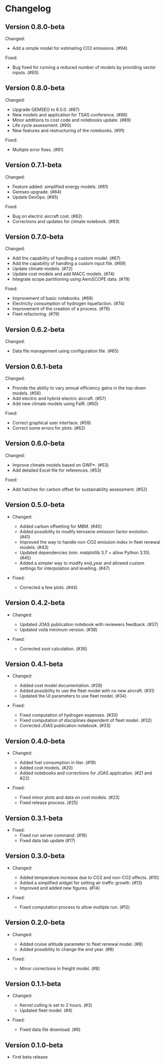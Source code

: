 # Changelog

## Version 0.8.0-beta

Changed:
- Add a simple model for estimating CO2 emissions. (#94)

Fixed:
- Bug fixed for running a reduced number of models by providing vector inputs. (#93)


## Version 0.8.0-beta

Changed:
- Upgrade GEMSEO to 6.0.0. (#87)
- New models and application for TSAS conference. (#88)
- Minor additions to cost code and notebooks update. (#89)
- Life cycle assessment. (#90)
- New features and restructuring of the notebooks. (#91)

Fixed:
- Multiple error fixes. (#91)


## Version 0.7.1-beta

Changed:
- Feature added: simplified energy models. (#81)
- Gemseo upgrade. (#84)
- Update DevOps. (#85)

Fixed:
- Bug on electric aircraft cost. (#82)
- Corrections and updates for climate notebook. (#83)


## Version 0.7.0-beta

Changed:
- Add the capability of handling a custom model. (#67)
- Add the capability of handling a custom input file. (#69)
- Update climate models. (#72)
- Update cost models and add MACC models. (#74)
- Integrate scope partitioning using AeroSCOPE data. (#79)

Fixed:
- Improvement of basic notebooks. (#69)
- Electricity consumption of hydrogen liquefaction. (#74)
- Improvement of the creation of a process. (#76)
- Fleet refactoring. (#79)

## Version 0.6.2-beta

Changed:
- Data file management using configuration file. (#65)

## Version 0.6.1-beta

Changed:
- Provide the ability to vary annual efficiency gains in the top-down models. (#56)
- Add electric and hybrid-electric aircraft. (#57)
- Add new climate models using FaIR. (#60)

Fixed:
- Correct graphical user interface. (#59)
- Correct some errors for plots. (#62)

## Version 0.6.0-beta

Changed:
- Improve climate models based on GWP*. (#53) 
- Add detailed Excel file for references. (#53)

Fixed:
- Add hatches for carbon offset for sustainability assessment. (#52)

## Version 0.5.0-beta

- Changed:
    - Added carbon offsetting for MBM. (#40)
    - Added possibility to modify kerosene emission factor evolution. (#41)
    - Improved the way to handle non-CO2 emission index in fleet renewal models. (#43)
    - Updated dependencies (min. matplotlib 3.7 + allow Python 3.10). (#45)
    - Added a simpler way to modify end_year and allowed custom settings for interpolation and levelling. (#47)

- Fixed:
    - Corrected a few plots. (#44)

## Version 0.4.2-beta

- Changed:
    - Updated JOAS publication notebook with reviewers feedback. (#37)
    - Updated voilà minimum version. (#38)

- Fixed:
    - Corrected soot calculation. (#36)

## Version 0.4.1-beta

- Changed:
    - Added cost model documentation. (#28)
    - Added possibility to use the fleet model with no new aircraft. (#31)
    - Updated the UI parameters to use fleet model. (#34)

- Fixed:
    - Fixed computation of hydrogen expenses. (#30)
    - Fixed computation of disciplines dependent of fleet model. (#32)
    - Corrected JOAS publication notebook. (#33)

## Version 0.4.0-beta

- Changed:
    - Added fuel consumption in liter. (#19)
    - Added cost models. (#20)
    - Added notebooks and corrections for JOAS application. (#21 and #22)

- Fixed:
    - Fixed minor plots and data on cost models. (#23)
    - Fixed release process. (#25)

## Version 0.3.1-beta

- Fixed:
    - Fixed run server command. (#16)
    - Fixed data tab update (#17)

## Version 0.3.0-beta

- Changed:
    - Added temperature increase due to CO2 and non-CO2 effects. (#10)
    - Added a simplified widget for setting air traffic growth. (#13)
    - Improved and added new figures. (#14)

- Fixed:
    - Fixed computation process to allow multiple run. (#12)

## Version 0.2.0-beta

- Changed:
    - Added cruise altitude parameter to fleet renewal model. (#8)
    - Added possibility to change the end year. (#8)

- Fixed:
    - Minor corrections in freight model. (#8)

## Version 0.1.1-beta

- Changed:
    - Kernel culling is set to 2 hours. (#3)
    - Updated fleet model. (#4)

- Fixed:
    - Fixed data file download. (#6)

## Version 0.1.0-beta

- First beta release